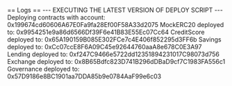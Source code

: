 
== Logs ==
  --- EXECUTING THE LATEST VERSION OF DEPLOY SCRIPT ---
  Deploying contracts with account: 0x199674cd60606A67E0Fa9fa28Ef00F58A33d2075
  MockERC20 deployed to: 0x9954251e9a86d6566Df39F6e41B83E55Ec07Cc64
  CreditScore deployed to: 0x65A190159B085E302FCe7c4E406f852295d3FF6b
  Savings deployed to: 0xCc07ccE8F6A09C45e92644760aaA8e678C0E3A97
  Lending deployed to: 0xf247C9466e5722dd12351894231017C98073d756
  Exchange deployed to: 0x8B65Bdfc823D741B296dDBaD9cf7C1983FA556c1
  Governance deployed to: 0x57D9186e8BC1901aa7DDA85b9e0784AaF99e6c03
 

